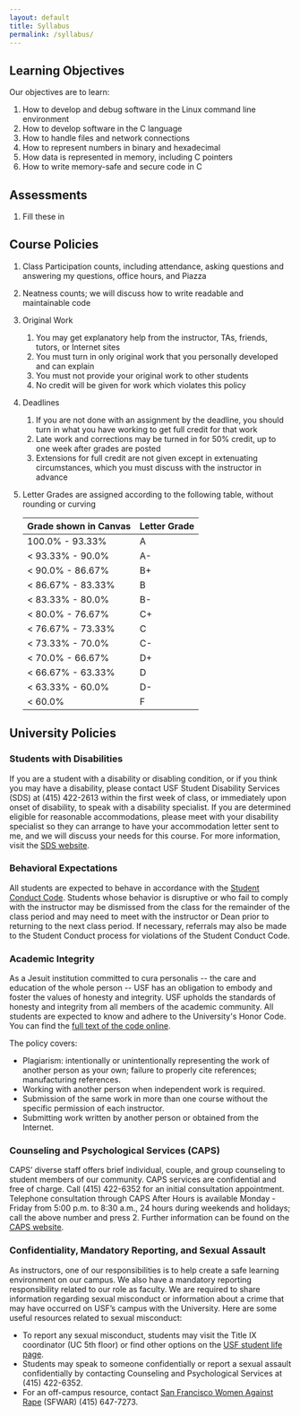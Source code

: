 ```yaml
---
layout: default
title: Syllabus
permalink: /syllabus/
---
```


## Learning Objectives
Our objectives are to learn:
1. How to develop and debug software in the Linux
command line environment
1. How to develop software in the C language
1. How to handle files and network connections
1. How to represent numbers in binary and hexadecimal
1. How data is represented in memory, including C pointers
1. How to write memory-safe and secure code in C

## Assessments
1. Fill these in

## Course Policies
1. Class Participation counts, including attendance, asking questions and answering my questions, office hours, and Piazza
1. Neatness counts; we will discuss how to write readable and maintainable code
1. Original Work
    1. You may get explanatory help from the instructor, TAs, friends, tutors, or Internet sites
    1. You must turn in only original work that you personally developed and can explain
    1. You must not provide your original work to other students
    1. No credit will be given for work which violates this policy
1. Deadlines
    1. If you are not done with an assignment by the deadline, you should turn in what you have working to get full credit for that work
    1. Late work and corrections may be turned in for 50% credit, up to one week after grades are posted
    1. Extensions for full credit are not given except in extenuating circumstances, which you must discuss with the instructor in advance
1. Letter Grades are assigned according to the following table, without rounding or curving

    | Grade shown in Canvas | Letter Grade |
    | --- | --- |
    | 100.0% - 93.33%   | A  |
    | < 93.33% - 90.0%  | A- |
    | < 90.0% - 86.67%  | B+ |
    | < 86.67% - 83.33% | B  |
    | < 83.33% - 80.0%  | B- |
    | < 80.0% - 76.67%  | C+ |
    | < 76.67% - 73.33% | C  |
    | < 73.33% - 70.0%  | C- |
    | < 70.0% - 66.67%  | D+ |
    | < 66.67% - 63.33% | D  |
    | < 63.33% - 60.0%  | D- |
    | < 60.0%           | F  |

## University Policies

### Students with Disabilities
If you are a student with a disability or disabling condition, or if you think you may have a disability, please contact USF Student Disability Services (SDS) at (415) 422-2613 within the first week of class, or immediately upon onset of disability, to speak with a disability specialist. If you are determined eligible for reasonable accommodations, please meet with your disability specialist so they can arrange to have your accommodation letter sent to me, and we will discuss your needs for this course. For more information, visit the [SDS website](http://www.usfca.edu/sds). 

### Behavioral Expectations
All students are expected to behave in accordance with the [Student Conduct Code](http://www.usfca.edu/fogcutter/). Students whose behavior is disruptive or who fail to comply with the instructor may be dismissed from the class for the remainder of the class period and may need to meet with the instructor or Dean prior to returning to the next class period. If necessary, referrals may also be made to the Student Conduct process for violations of the Student Conduct Code.

### Academic Integrity
As a Jesuit institution committed to cura personalis -- the care and education of the whole person -- USF has an obligation to embody and foster the values of honesty and integrity. USF upholds the standards of honesty and integrity from all members of the academic community. All students are expected to know and adhere to the University's Honor Code. You can find the [full text of the code online](https://myusf.usfca.edu/academic-integrity/).

The policy covers:

- Plagiarism: intentionally or unintentionally representing the work of another person as your own; failure to properly cite references; manufacturing references.
- Working with another person when independent work is required.
- Submission of the same work in more than one course without the specific permission of each instructor.
- Submitting work written by another person or obtained from the Internet.

### Counseling and Psychological Services (CAPS)
CAPS’ diverse staff offers brief individual, couple, and group counseling to student members of our community. CAPS services are confidential and free of charge. Call (415) 422-6352 for an initial consultation appointment. Telephone consultation through CAPS After Hours is available Monday - Friday from 5:00 p.m. to 8:30 a.m., 24 hours during weekends and holidays; call the above number and press 2. Further information can be found on the [CAPS website](https://myusf.usfca.edu/student-health-safety/caps). 

### Confidentiality, Mandatory Reporting, and Sexual Assault
As instructors, one of our responsibilities is to help create a safe learning environment on our campus. We also have a mandatory reporting responsibility related to our role as faculty. We are required to share information regarding sexual misconduct or information about a crime that may have occurred on USF’s campus with the University. Here are some useful resources related to sexual misconduct:

- To report any sexual misconduct, students may visit the Title IX coordinator (UC 5th floor) or find other options on the [USF student life page](https://www.usfca.edu/student_life/safer).
- Students may speak to someone confidentially or report a sexual assault confidentially by contacting Counseling and Psychological Services at (415) 422-6352.
- For an off-campus resource, contact [San Francisco Women Against Rape](http://sfwar.org/) (SFWAR) (415) 647-7273.

